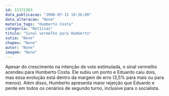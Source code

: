 ```yaml
---
id: 12372363
data_publicacao: "2006-07-15 10:36:00"
data_alteracao: "None"
materia_tags: "Humberto Costa"
categoria: "Notícias"
titulo: "Sinal vermelho para Humberto"
sutia: "None"
chapeu: "None"
autor: "None"
imagem: "None"
---
```

<p><P>Apesar do crescimento na intenção de voto estimulada, o sinal vermelho acendeu para Humberto Costa. Ele subiu um ponto e Eduardo caiu dois, mas essa evolução está dentro da margem de erro (3,5% para mais ou para menos). Além disso, Humberto apresenta maior rejeição que Eduardo e perde em todos os cenários de segundo turno, inclusive para o socialista.<BR></P> </p>
